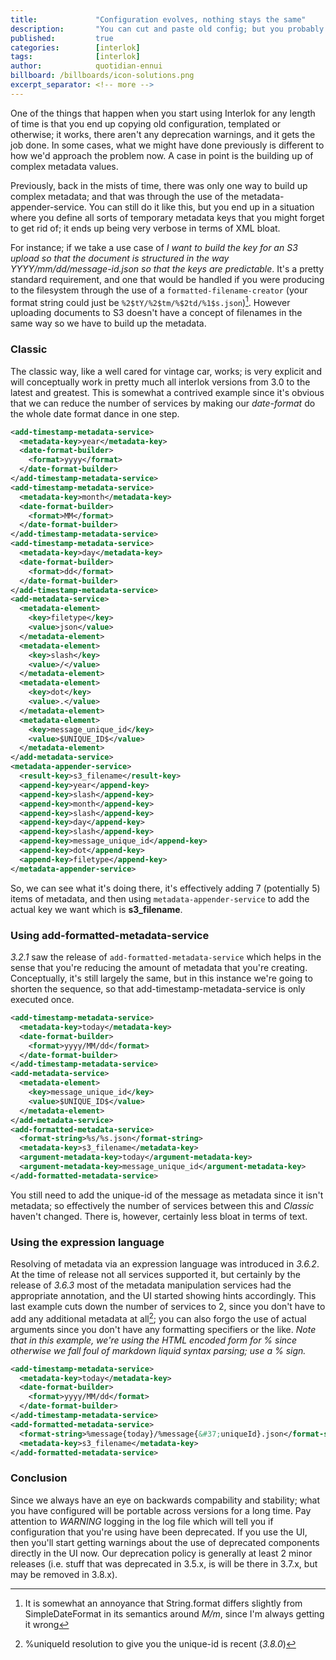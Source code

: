```yaml
---
title:             "Configuration evolves, nothing stays the same"
description:       "You can cut and paste old config; but you probably should investigate new features"
published:         true
categories:        [interlok]
tags:              [interlok]
author:            quotidian-ennui
billboard: /billboards/icon-solutions.png
excerpt_separator: <!-- more -->
---
```


One of the things that happen when you start using Interlok for any length of time is that you end up copying old configuration, templated or otherwise; it works, there aren't any deprecation warnings, and it gets the job done. In some cases, what we might have done previously is different to how we'd approach the problem now. A case in point is the building up of complex metadata values.

<!-- more -->

Previously, back in the mists of time, there was only one way to build up complex metadata; and that was through the use of the metadata-appender-service. You can still do it like this, but you end up in a situation where you define all sorts of temporary metadata keys that you might forget to get rid of; it ends up being very verbose in terms of XML bloat.

For instance; if we take a use case of _I want to build the key for an S3 upload so that the document is structured in the way YYYY/mm/dd/message-id.json so that the keys are predictable_. It's a pretty standard requirement, and one that would be handled if you were producing to the filesystem through the use of a `formatted-filename-creator` (your format string could just be `%2$tY/%2$tm/%$2td/%1$s.json`)[^1]. However uploading documents to S3 doesn't have a concept of filenames in the same way so we have to build up the metadata.

### Classic

The classic way, like a well cared for vintage car, works; is very explicit and will conceptually work in pretty much all interlok versions from 3.0 to the latest and greatest. This is somewhat a contrived example since it's obvious that we can reduce the number of services by making our _date-format_ do the whole date format dance in one step.

```xml
<add-timestamp-metadata-service>
  <metadata-key>year</metadata-key>
  <date-format-builder>
    <format>yyyy</format>
  </date-format-builder>
</add-timestamp-metadata-service>
<add-timestamp-metadata-service>
  <metadata-key>month</metadata-key>
  <date-format-builder>
    <format>MM</format>
  </date-format-builder>
</add-timestamp-metadata-service>
<add-timestamp-metadata-service>
  <metadata-key>day</metadata-key>
  <date-format-builder>
    <format>dd</format>
  </date-format-builder>
</add-timestamp-metadata-service>
<add-metadata-service>
  <metadata-element>
    <key>filetype</key>
    <value>json</value>
  </metadata-element>
  <metadata-element>
    <key>slash</key>
    <value>/</value>
  </metadata-element>
  <metadata-element>
    <key>dot</key>
    <value>.</value>
  </metadata-element>
  <metadata-element>
    <key>message_unique_id</key>
    <value>$UNIQUE_ID$</value>
  </metadata-element>
</add-metadata-service>
<metadata-appender-service>
  <result-key>s3_filename</result-key>
  <append-key>year</append-key>
  <append-key>slash</append-key>
  <append-key>month</append-key>
  <append-key>slash</append-key>
  <append-key>day</append-key>
  <append-key>slash</append-key>
  <append-key>message_unique_id</append-key>
  <append-key>dot</append-key>
  <append-key>filetype</append-key>
</metadata-appender-service>
```

So, we can see what it's doing there, it's effectively adding 7 (potentially 5) items of metadata, and then using `metadata-appender-service` to add the actual key we want which is __s3_filename__.

### Using add-formatted-metadata-service

_3.2.1_ saw the release of `add-formatted-metadata-service` which helps in the sense that you're reducing the amount of metadata that you're creating. Conceptually, it's still largely the same, but in this instance we're going to shorten the sequence, so that add-timestamp-metadata-service is only executed once.

```xml
<add-timestamp-metadata-service>
  <metadata-key>today</metadata-key>
  <date-format-builder>
    <format>yyyy/MM/dd</format>
  </date-format-builder>
</add-timestamp-metadata-service>
<add-metadata-service>
  <metadata-element>
    <key>message_unique_id</key>
    <value>$UNIQUE_ID$</value>
  </metadata-element>
</add-metadata-service>
<add-formatted-metadata-service>
  <format-string>%s/%s.json</format-string>
  <metadata-key>s3_filename</metadata-key>
  <argument-metadata-key>today</argument-metadata-key>
  <argument-metadata-key>message_unique_id</argument-metadata-key>
</add-formatted-metadata-service>
```

You still need to add the unique-id of the message as metadata since it isn't metadata; so effectively the number of services between this and _Classic_ haven't changed. There is, however, certainly less bloat in terms of text.

### Using the expression language

Resolving of metadata via an expression language was introduced in _3.6.2_. At the time of release not all services supported it, but certainly by the release of _3.6.3_ most of the metadata manipulation services had the appropriate annotation, and the UI started showing hints accordingly. This last example cuts down the number of services to 2, since you don't have to add any additional metadata at all[^2]; you can also forgo the use of actual arguments since you don't have any formatting specifiers or the like. _Note that in this example, we're using the HTML encoded form for % since otherwise we fall foul of markdown liquid syntax parsing; use a % sign._

```xml
<add-timestamp-metadata-service>
  <metadata-key>today</metadata-key>
  <date-format-builder>
    <format>yyyy/MM/dd</format>
  </date-format-builder>
</add-timestamp-metadata-service>
<add-formatted-metadata-service>
  <format-string>%message{today}/%message{&#37;uniqueId}.json</format-string>
  <metadata-key>s3_filename</metadata-key>
</add-formatted-metadata-service>
```

### Conclusion

Since we always have an eye on backwards compability and stability; what you have configured will be portable across versions for a long time. Pay attention to _WARNING_ logging in the log file which will tell you if configuration that you're using have been deprecated. If you use the UI, then you'll start getting warnings about the use of deprecated components directly in the UI now. Our deprecation policy is generally at least 2 minor releases (i.e. stuff that was deprecated in 3.5.x, is will be there in 3.7.x, but may be removed in 3.8.x).


[^1]: It is somewhat an annoyance that String.format differs slightly from SimpleDateFormat in its semantics around _M/m_, since I'm always getting it wrong
[^2]: %uniqueId resolution to give you the unique-id is recent (_3.8.0_)
